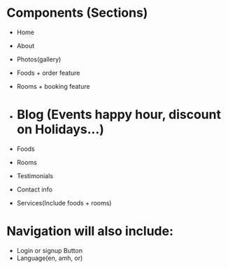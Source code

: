 # Components (Sections)

- Home
- About
- Photos(gallery)

- Foods + order feature
- Rooms + booking feature
- # Blog (Events happy hour, discount on Holidays...)
- Foods
- Rooms
- Testimonials
- Contact info

- Services(Include foods + rooms)

# Navigation will also include:

- Login or signup Button
- Language(en, amh, or)

